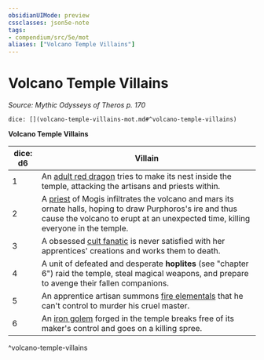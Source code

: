 ```yaml
---
obsidianUIMode: preview
cssclasses: json5e-note
tags:
- compendium/src/5e/mot
aliases: ["Volcano Temple Villains"]
---
```

# Volcano Temple Villains
*Source: Mythic Odysseys of Theros p. 170* 

`dice: [](volcano-temple-villains-mot.md#^volcano-temple-villains)`

**Volcano Temple Villains**

| dice: d6 | Villain |
|----------|---------|
| 1 | An [adult red dragon](compendium/bestiary/dragon/adult-red-dragon.md) tries to make its nest inside the temple, attacking the artisans and priests within. |
| 2 | A [priest](compendium/bestiary/humanoid/priest.md) of Mogis infiltrates the volcano and mars its ornate halls, hoping to draw Purphoros's ire and thus cause the volcano to erupt at an unexpected time, killing everyone in the temple. |
| 3 | A obsessed [cult fanatic](compendium/bestiary/humanoid/cult-fanatic.md) is never satisfied with her apprentices' creations and works them to death. |
| 4 | A unit of defeated and desperate **hoplites** (see "chapter 6") raid the temple, steal magical weapons, and prepare to avenge their fallen companions. |
| 5 | An apprentice artisan summons [fire elementals](compendium/bestiary/elemental/fire-elemental.md) that he can't control to murder his cruel master. |
| 6 | An [iron golem](compendium/bestiary/construct/iron-golem.md) forged in the temple breaks free of its maker's control and goes on a killing spree. |
^volcano-temple-villains